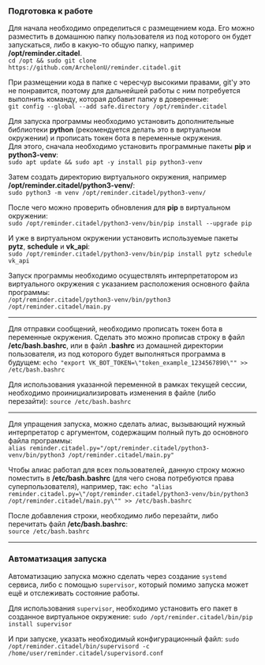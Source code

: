 ### Подготовка к работе
Для начала необходимо определиться с размещением кода. Его можно разместить в домашнюю папку пользователя из под которого он будет запускаться, либо в какую-то общую папку, например **/opt/reminder.citadel**.  
`cd /opt && sudo git clone https://github.com/ArchelonU/reminder.citadel.git`  

При размещении кода в папке с чересчур высокими правами, git'у это не понравится, поэтому для дальнейшей работы с ним потребуется выполнить команду, которая добавит папку в доверенные:  
`git config --global --add safe.directory /opt/reminder.citadel`

Для запуска программы необходимо установить дополнительные библиотеки **python** (рекомендуется делать это в виртуальном окружении) и прописать токен бота в переменные окружения.  
Для этого, сначала необходимо установить программные пакеты **pip** и **python3-venv**:  
`sudo apt update && sudo apt -y install pip python3-venv`

Затем создать директорию виртуального окружения, например **/opt/reminder.citadel/python3-venv/**:  
`sudo python3 -m venv /opt/reminder.citadel/python3-venv/`

После чего можно проверить обновления для **pip** в виртуальном окружении:  
`sudo /opt/reminder.citadel/python3-venv/bin/pip install --upgrade pip`

И уже в виртуальном окружении установить используемые пакеты **pytz**, **schedule** и **vk_api**:  
`sudo /opt/reminder.citadel/python3-venv/bin/pip install pytz schedule vk_api`

Запуск программы необходимо осуществлять интерпретатором из виртуального окружения с указанием расположения основного файла программы:  
`/opt/reminder.citadel/python3-venv/bin/python3 /opt/reminder.citadel/main.py`

---
Для отправки сообщений, необходимо прописать токен бота в переменные окружения.
Сделать это можно прописав строку в файл **/etc/bash.bashrc**, или в файл **.bashrc** из домашней директории пользователя, из под которого будет выполняться программа в будущем:
`echo "export VK_BOT_TOKEN=\"token_example_1234567890\"" >> /etc/bash.bashrc`

Для использования указанной переменной в рамках текущей сессии, необходимо проинициализировать изменения в файле (либо перезайти):
`source /etc/bash.bashrc`

---
Для упращения запуска, можно сделать алиас, вызывающий нужный интерпретатор с аргументом, содержащим полный путь до основного файла программы:  
`alias reminder.citadel.py="/opt/reminder.citadel/python3-venv/bin/python3 /opt/reminder.citadel/main.py"`

Чтобы алиас работал для всех пользователей, данную строку можно поместить в **/etc/bash.bashrc** (для чего снова потребуются права суперпользователя), например, так:
`echo "alias reminder.citadel.py=\"/opt/reminder.citadel/python3-venv/bin/python3 /opt/reminder.citadel/main.py\"" >> /etc/bash.bashrc`

После добавления строки, необходимо либо перезайти, либо перечитать файл **/etc/bash.bashrc**:  
`source /etc/bash.bashrc`

----
### Автоматизация запуска
Автоматизацию запуска можно сделать через создание `systemd` сервиса, либо с помощью `supervisor`, который помимо запуска может ещё и отслеживать состояние работы.

Для использования `supervisor`, необходимо установить его пакет в созданное виртуальное окружение:
`sudo /opt/reminder.citadel/bin/pip install supervisor`

И при запуске, указать необходимый конфигурационный файл:
`sudo /opt/reminder.citadel/bin/supervisord -c /home/user/reminder.citadel/supervisord.conf`